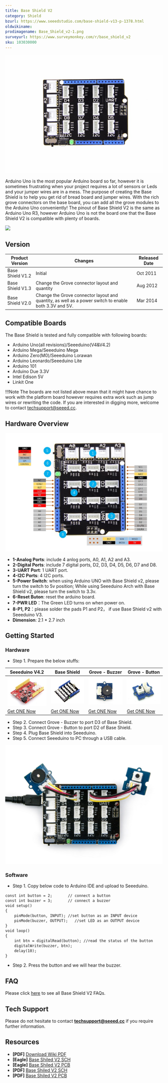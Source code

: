 ```yaml
---
title: Base Shield V2
category: Shield
bzurl: https://www.seeedstudio.com/base-shield-v13-p-1378.html
oldwikiname:
prodimagename: Base_Shield_v2-1.png
surveyurl: https://www.surveymonkey.com/r/base_shield_v2
sku: 103030000
---
```


![enter image description here](https://raw.githubusercontent.com/SeeedDocument/Base_Shield_V2/master/img/Base_Shield_v2-1.png)

Arduino Uno is the most popular Arduino board so far, however it is sometimes frustrating when your project requires a lot of sensors or Leds and your jumper wires are in a mess. The purpose of creating the Base Shield is to help you get rid of bread board and jumper wires. With the rich grove connectors on the base board, you can add all the grove modules to the Arduino Uno conveniently! The pinout of Base Shield V2 is the same as Arduino Uno R3, however Arduino Uno is not the board one that the Base Shield V2 is compatible with plenty of boards.

[![](https://raw.githubusercontent.com/SeeedDocument/Seeed-WiKi/master/docs/images/get_one_now.png)](https://www.seeedstudio.com/base-shield-v13-p-1378.html)  

## Version

| Product Version  | Changes                                                                                               | Released Date |
|------------------|-------------------------------------------------------------------------------------------------------|---------------|
| Base Shield V1.2 | Initial                                                                                               | Oct 2011      |
| Base Shield V1.3 | Change the Grove connector layout and quantity                                                        | Aug 2012      |
| Base Shield V2.0 | Change the Grove connector layout and quantity, as well as a power switch to enable both 3.3V and 5V. | Mar 2014      |

## Compatible Boards

The Base Shield is tested and fully compatible with following boards:

- Arduino Uno(all revisions)/Seeeduino(V4&V4.2)
- Arduino Mega/Seeeduino Mega
- Arduino Zero(M0)/Seeeduino Lorawan
- Arduino Leonardo/Seeeduino Lite
- Arduino 101
- Arduino Due 3.3V
- Intel Edison 5V
- Linkit One

!!!Note
    The boards are not listed above mean that it might have chance to work with the platform board however requires extra work such as jump wires or rewriting the code. If you are interested in digging more, welcome to contact techsupport@seeed.cc.


## Hardware Overview

![](https://github.com/SeeedDocument/Base_Shield_V2/raw/master/img/hardware_overview.jpg)

- **1-Analog Ports**: include 4 anlog ports, A0, A1, A2 and A3.
- **2-Digital Ports**: include 7 digital ports, D2, D3, D4, D5, D6, D7 and D8.
- **3-UART Port**: 1 UART port.
- **4-I2C Ports**: 4 I2C ports.
- **5-Power Switch**: when using Arduino UNO with Base Shield v2, please turn the switch to 5v position; While using Seeeduino Arch with Base Shield v2, please turn the switch to 3.3v.
- **6-Reset Buton**: reset the arduino board.
- **7-PWR  LED**：The Green LED turns on when power on.
- **8-P1, P2**：please solder the pads P1 and P2， if use Base Shield v2 with Seeeduino V3.
- **Dimension**: 2.1 * 2.7 inch  

## Getting Started

### Hardware

- Step 1. Prepare the below stuffs:

| Seeeduino V4.2 | Base Shield|  Grove - Buzzer |Grove - Button|
|--------------|-------------|-----------------|-----------------|
|![enter image description here](https://raw.githubusercontent.com/SeeedDocument/Grove_Light_Sensor/master/images/gs_1.jpg)|![enter image description here](https://raw.githubusercontent.com/SeeedDocument/Grove_Light_Sensor/master/images/gs_4.jpg)|![enter image description here](https://github.com/SeeedDocument/Base_Shield_V2/raw/master/img/Buzzer.png)|![enter image description here](https://github.com/SeeedDocument/Base_Shield_V2/raw/master/img/button_s.jpg)|
|[Get ONE Now](http://www.seeedstudio.com/Seeeduino-V4.2-p-2517.html)|[Get ONE Now](https://www.seeedstudio.com/Base-Shield-V2-p-1378.html)|[Get ONE Now](https://www.seeedstudio.com/Grove-Buzzer-p-768.html)|[Get ONE Now](https://www.seeedstudio.com/category/Grove-Button-p-766.html)|

- Step 2. Connect Grove - Buzzer to port D3 of Base Shield.
- Step 3. Connect Grove - Button to port D2 of Base Shield.
- Step 4. Plug Base Shield into Seeeduino.
- Step 5. Connect Seeeduino to PC through a USB cable.

![enter image description here](https://raw.githubusercontent.com/SeeedDocument/Base_Shield_V2/master/img/Base_Shield_v2-3.png)

### Software

- Step 1. Copy below code to Arduino IDE and upload to Seeeduino.

```
const int button = 2;       // connect a button
const int buzzer = 3;       // connect a buzzer
void setup()
{
    pinMode(button, INPUT); //set button as an INPUT device
    pinMode(buzzer, OUTPUT);   //set LED as an OUTPUT device
}
void loop()
{
    int btn = digitalRead(button); //read the status of the button
    digitalWrite(buzzer, btn);
    delay(10);
}
```
- Step 2. Press the button and we will hear the buzzer.

## FAQ
Please click [here](http://support.seeedstudio.com/knowledgebase/articles/1826443-base-shield-v2-sku-103030000) to see all Base Shield V2 FAQs.

## Tech Support
Please do not hesitate to contact **techsupport@seeed.cc** if you require further information.

## Resources

- **[PDF]** [Download Wiki PDF](https://github.com/SeeedDocument/Base_Shield_V2/raw/master/res/Base_Shield_V2_WiKi.pdf)
- **[Eagle]** [Base Shiled V2 SCH](https://github.com/SeeedDocument/Base_Shield_V2/raw/master/res/Base%20Shield%20v2_SCH.zip)
- **[Eagle]** [Base Shiled V2 PCB](https://github.com/SeeedDocument/Base_Shield_V2/raw/master/res/Base%20Shield%20v2_PCB.zip)
- **[PDF]** [Base Shiled V2 SCH](https://github.com/SeeedDocument/Base_Shield_V2/raw/master/res/Base%20Shield%20v2_SCH.pdf)
- **[PDF]** [Base Shiled V2 PCB](https://github.com/SeeedDocument/Base_Shield_V2/raw/master/res/Base%20Shield%20v2_PCB.pdf)
